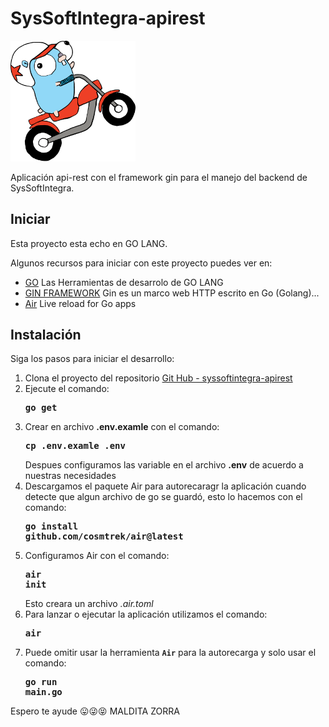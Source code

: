 # SysSoftIntegra-apirest

<!-- ![IMAGES DE GO LANG](images/ladder.svg) -->
<img src="images/ladder.svg" alt="Imagen go" width="200" />

Aplicación api-rest con el framework gin para el manejo del backend de SysSoftIntegra.

## Iniciar

Esta proyecto esta echo en GO LANG.

Algunos recursos para iniciar con este proyecto puedes ver en:

- [GO](https://go.dev/) Las Herramientas de desarrolo de GO LANG
- [GIN FRAMEWORK](https://gin-gonic.com/) Gin es un marco web HTTP escrito en Go (Golang)...
- [Air](https://github.com/cosmtrek/air) Live reload for Go apps


## Instalación

Siga los pasos para iniciar el desarrollo:

1. Clona el proyecto del repositorio [Git Hub - syssoftintegra-apirest](https://github.com/luissince/syssoftintegra-apirest.git)
2. Ejecute el comando: <pre>**go get**</pre>
3. Crear en archivo **.env.examle** con el comando: <pre>**cp .env.examle .env**</pre> Despues configuramos las variable en el archivo **.env** de acuerdo a nuestras necesidades
4. Descargamos el paquete Air para autorecaragr la aplicación cuando detecte que algun archivo de go se guardó, esto lo hacemos con el comando: <pre>**go install github.com/cosmtrek/air@latest**</pre>
5. Configuramos Air con el comando: <pre>**air init**</pre> Esto creara un archivo *.air.toml*
6. Para lanzar o ejecutar la aplicación utilizamos el comando: <pre>**air**</pre>
7. Puede omitir usar la herramienta <code>**Air**</code> para la autorecarga y solo usar el comando: <pre>**go run main.go**</pre>

<p>Espero te ayude 😛😜😝 MALDITA ZORRA</p>
